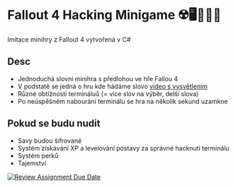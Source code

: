 # Fallout 4 Hacking Minigame ☢️🖥️👨🏻‍💻
Imitace minihry z Fallout 4 vytvořená v C#

## Desc
- Jednoduchá slovní minihra s předlohou ve hře Fallou 4
- V podstatě se jedná o hru kde hádáme slovo [video s vysvětlením](https://youtu.be/bx_4zoUL0aY)
- Různé obtížnosti termináluů (= více slov na výběr, delší slova)
- Po neúspěšném nabourání terminálu se hra na několik sekund uzamkne

## Pokud se budu nudit
- Savy budou šifrované
- Systém získávání XP a levelování postavy za správné hacknutí terminálu
- Systém perků
- Tajemství

[![Review Assignment Due Date](https://classroom.github.com/assets/deadline-readme-button-24ddc0f5d75046c5622901739e7c5dd533143b0c8e959d652212380cedb1ea36.svg)](https://classroom.github.com/a/vdeMqflE)
